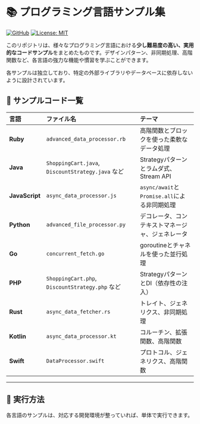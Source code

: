 # 📚 プログラミング言語サンプル集

[![GitHub](https://img.shields.io/github/stars/YOUR_USERNAME/YOUR_REPOSITORY_NAME?style=social)](https://github.com/YOUR_USERNAME/YOUR_REPOSITORY_NAME)
[![License: MIT](https://img.shields.io/badge/License-MIT-yellow.svg)](https://opensource.org/licenses/MIT)

このリポジトリは、様々なプログラミング言語における**少し難易度の高い、実用的なコードサンプル**をまとめたものです。デザインパターン、非同期処理、高階関数など、各言語の強力な機能や慣習を学ぶことができます。

各サンプルは独立しており、特定の外部ライブラリやデータベースに依存しないように設計されています。

## 📁 サンプルコード一覧

| 言語 | ファイル名 | テーマ |
| :--- | :--- | :--- |
| **Ruby** | `advanced_data_processor.rb` | 高階関数とブロックを使った柔軟なデータ処理 |
| **Java** | `ShoppingCart.java`, `DiscountStrategy.java` など | Strategyパターンとラムダ式、Stream API |
| **JavaScript** | `async_data_processor.js` | `async/await`と`Promise.all`による非同期処理 |
| **Python** | `advanced_file_processor.py` | デコレータ、コンテキストマネージャ、ジェネレータ |
| **Go** | `concurrent_fetch.go` | goroutineとチャネルを使った並行処理 |
| **PHP** | `ShoppingCart.php`, `DiscountStrategy.php` など | StrategyパターンとDI（依存性の注入） |
| **Rust** | `async_data_fetcher.rs` | トレイト、ジェネリクス、非同期処理 |
| **Kotlin** | `async_data_processor.kt` | コルーチン、拡張関数、高階関数 |
| **Swift** | `DataProcessor.swift` | プロトコル、ジェネリクス、高階関数 |

---

## 🚀 実行方法

各言語のサンプルは、対応する開発環境が整っていれば、単体で実行できます。

